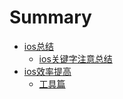 # Summary

* [ios总结](README.md)
   * [ios关键字注意总结](ios关键字注意总结.md)
* [ios效率提高](ios效果提高.md)
   * [工具篇](工具篇.md)

